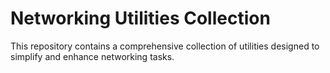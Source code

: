 # Networking Utilities Collection
This repository contains a comprehensive collection of utilities designed to simplify and enhance networking tasks.
